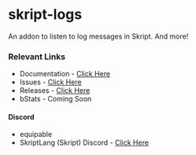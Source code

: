 # skript-logs
An addon to listen to log messages in Skript. And more!

### Relevant Links
- Documentation - [Click Here](https://skripthub.net/docs/?addon=skript-logs)
- Issues - [Click Here](https://github.com/EquipableMC/SkLogs)
- Releases - [Click Here](https://github.com/EquipableMC/SkLogs/releases)
- bStats - Coming Soon

#### Discord
- equipable
- SkriptLang (Skript) Discord - [Click Here](https://discord.gg/skript)
